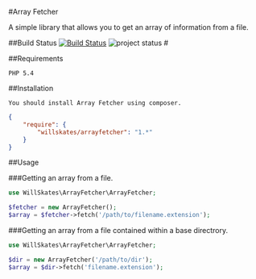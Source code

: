 #Array Fetcher

A simple library that allows you to get an array of information from a file.

##Build Status
[![Build Status](https://travis-ci.org/willskates/arrayfetcher.png?branch=master)](https://travis-ci.org/willskates/arrayfetcher) ![project status](http://stillmaintained.com/willskates/arrayfetcher.png) #

##Requirements

	PHP 5.4

##Installation

	You should install Array Fetcher using composer.

```JSON
{
    "require": {
        "willskates/arrayfetcher": "1.*"
    }
}
```
##Usage

###Getting an array from a file.

```php
use WillSkates\ArrayFetcher\ArrayFetcher;

$fetcher = new ArrayFetcher();
$array = $fetcher->fetch('/path/to/filename.extension');
```

###Getting an array from a file contained within a base directrory.

```php
use WillSkates\ArrayFetcher\ArrayFetcher;

$dir = new ArrayFetcher('/path/to/dir');
$array = $dir->fetch('filename.extension');
```